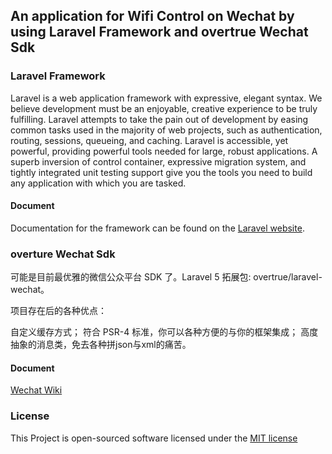 ## An application for Wifi Control on Wechat by using Laravel Framework and overtrue Wechat Sdk  

### Laravel Framework
Laravel is a web application framework with expressive, elegant syntax. We believe development must be an enjoyable, creative experience to be truly fulfilling. Laravel attempts to take the pain out of development by easing common tasks used in the majority of web projects, such as authentication, routing, sessions, queueing, and caching.
Laravel is accessible, yet powerful, providing powerful tools needed for large, robust applications. A superb inversion of control container, expressive migration system, and tightly integrated unit testing support give you the tools you need to build any application with which you are tasked.

#### Document

Documentation for the framework can be found on the [Laravel website](http://laravel.com/docs).

### overture Wechat Sdk

可能是目前最优雅的微信公众平台 SDK 了。Laravel 5 拓展包: overtrue/laravel-wechat。

项目存在后的各种优点：

自定义缓存方式；
符合 PSR-4 标准，你可以各种方便的与你的框架集成；
高度抽象的消息类，免去各种拼json与xml的痛苦。

#### Document

[Wechat Wiki](https://github.com/overtrue/wechat/wiki)

### License

This Project is open-sourced software licensed under the [MIT license](http://opensource.org/licenses/MIT)
